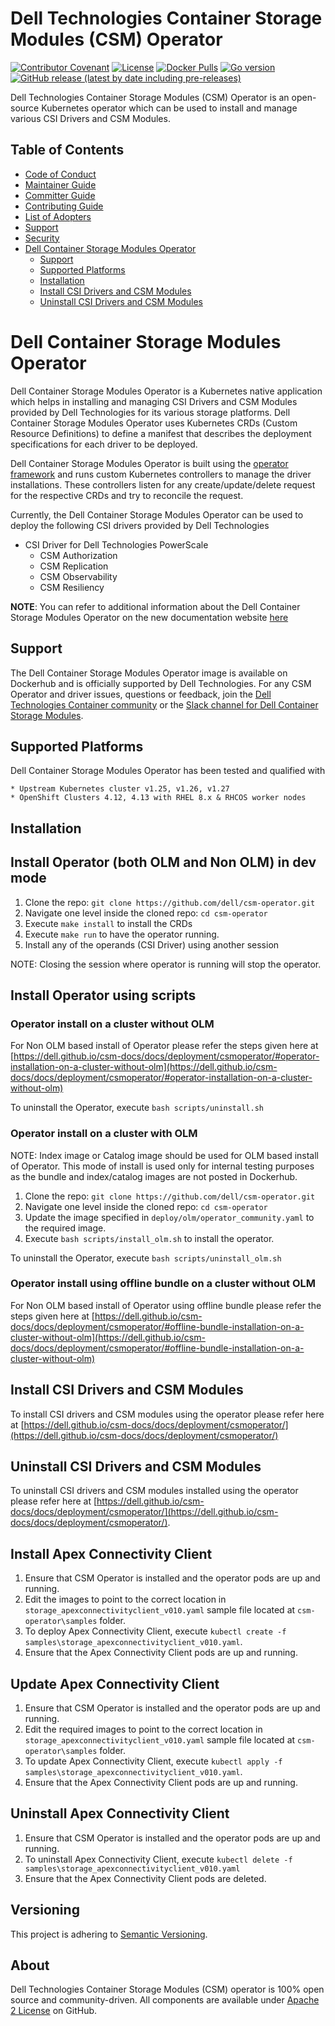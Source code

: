 
<!--
Copyright (c) 2022 - 2023 Dell Inc., or its subsidiaries. All Rights Reserved.

Licensed under the Apache License, Version 2.0 (the "License");
you may not use this file except in compliance with the License.
You may obtain a copy of the License at

    http://www.apache.org/licenses/LICENSE-2.0
-->

# Dell Technologies Container Storage Modules (CSM) Operator
[![Contributor Covenant](https://img.shields.io/badge/Contributor%20Covenant-v2.0%20adopted-ff69b4.svg)](https://github.com/dell/csm/blob/main/docs/CODE_OF_CONDUCT.md)
[![License](https://img.shields.io/github/license/dell/csm-operator)](LICENSE)
[![Docker Pulls](https://img.shields.io/docker/pulls/dellemc/dell-csm-operator)](https://hub.docker.com/r/dellemc/dell-csm-operator)
[![Go version](https://img.shields.io/github/go-mod/go-version/dell/csm-operator)](go.mod)
[![GitHub release (latest by date including pre-releases)](https://img.shields.io/github/v/release/dell/csm-operator?include_prereleases&label=latest&style=flat-square)](https://github.com/dell/csm-operator/releases/latest)

Dell Technologies Container Storage Modules (CSM) Operator is an open-source Kubernetes operator which can be used to install and manage various CSI Drivers and CSM Modules.

## Table of Contents

* [Code of Conduct](./docs/CODE_OF_CONDUCT.md)
* [Maintainer Guide](./docs/MAINTAINER_GUIDE.md)
* [Committer Guide](./docs/COMMITTER_GUIDE.md)
* [Contributing Guide](./docs/CONTRIBUTING.md)
* [List of Adopters](./docs/ADOPTERS.md)
* [Support](./docs/SUPPORT.md)
* [Security](./docs/SECURITY.md)
* [Dell Container Storage Modules Operator](#dell-csm-operator)
  * [Support](#support)
  * [Supported Platforms](#supported-platforms)
  * [Installation](#installation)
  * [Install CSI Drivers and CSM Modules](#install-csi-drivers-and-csm-modules)
  * [Uninstall CSI Drivers and CSM Modules](#uninstall-csi-drivers-and-csm-modules)

# Dell Container Storage Modules Operator
Dell Container Storage Modules Operator is a Kubernetes native application which helps in installing and managing CSI Drivers and CSM Modules provided by Dell Technologies for its various storage platforms. 
Dell Container Storage Modules Operator uses Kubernetes CRDs (Custom Resource Definitions) to define a manifest that describes the deployment specifications for each driver to be deployed.

Dell Container Storage Modules Operator is built using the [operator framework](https://github.com/operator-framework) and runs custom Kubernetes controllers to manage the driver installations. These controllers listen for any create/update/delete request for the respective CRDs and try to reconcile the request.

Currently, the Dell Container Storage Modules Operator can be used to deploy the following CSI drivers provided by Dell Technologies

* CSI Driver for Dell Technologies PowerScale
  * CSM Authorization
  * CSM Replication
  * CSM Observability
  * CSM Resiliency

**NOTE**: You can refer to additional information about the Dell Container Storage Modules Operator on the new documentation website [here](https://dell.github.io/csm-docs/docs/deployment/csmoperator/)

## Support
The Dell Container Storage Modules Operator image is available on Dockerhub and is officially supported by Dell Technologies.
For any CSM Operator and driver issues, questions or feedback, join the [Dell Technologies Container community](https://www.dell.com/community/Containers/bd-p/Containers) or the [Slack channel for Dell Container Storage Modules](https://dellemccsm.slack.com/).

## Supported Platforms
Dell Container Storage Modules Operator has been tested and qualified with 

    * Upstream Kubernetes cluster v1.25, v1.26, v1.27
    * OpenShift Clusters 4.12, 4.13 with RHEL 8.x & RHCOS worker nodes

## Installation

## Install Operator (both OLM and Non OLM) in dev mode
  1. Clone the repo: `git clone https://github.com/dell/csm-operator.git` 
  2. Navigate one level inside the cloned repo: `cd csm-operator`
  3. Execute `make install` to install the CRDs
  4. Execute `make run` to have the operator running.
  5. Install any of the operands (CSI Driver) using another session 

NOTE: Closing the session where operator is running will stop the operator.

## Install Operator using scripts

### Operator install on a cluster without OLM 
For Non OLM based install of Operator please refer the steps given here at [https://dell.github.io/csm-docs/docs/deployment/csmoperator/#operator-installation-on-a-cluster-without-olm](https://dell.github.io/csm-docs/docs/deployment/csmoperator/#operator-installation-on-a-cluster-without-olm)
 
To uninstall the Operator, execute `bash scripts/uninstall.sh`

### Operator install on a cluster with OLM 
  NOTE: Index image or Catalog image should be used for OLM based install of Operator. This mode of install is used only for internal testing purposes as the bundle and index/catalog images are not posted in Dockerhub. 
  1. Clone the repo: `git clone https://github.com/dell/csm-operator.git` 
  2. Navigate one level inside the cloned repo: `cd csm-operator`
  3. Update the image specified in `deploy/olm/operator_community.yaml` to the required image.
  4. Execute `bash scripts/install_olm.sh` to install the operator.
 
  To uninstall the Operator, execute `bash scripts/uninstall_olm.sh`

### Operator install using offline bundle on a cluster without OLM
For Non OLM based install of Operator using offline bundle please refer the steps given here at [https://dell.github.io/csm-docs/docs/deployment/csmoperator/#offline-bundle-installation-on-a-cluster-without-olm](https://dell.github.io/csm-docs/docs/deployment/csmoperator/#offline-bundle-installation-on-a-cluster-without-olm)


## Install CSI Drivers and CSM Modules
To install CSI drivers and CSM modules using the operator please refer here at [https://dell.github.io/csm-docs/docs/deployment/csmoperator/](https://dell.github.io/csm-docs/docs/deployment/csmoperator/)

## Uninstall CSI Drivers and CSM Modules
To uninstall CSI drivers and CSM modules installed using the operator please refer here at [https://dell.github.io/csm-docs/docs/deployment/csmoperator/](https://dell.github.io/csm-docs/docs/deployment/csmoperator/).

## Install Apex Connectivity Client
  1. Ensure that CSM Operator is installed and the operator pods are up and running.
  2. Edit the images to point to the correct location in `storage_apexconnectivityclient_v010.yaml` sample file located at `csm-operator\samples` folder.
  3. To deploy Apex Connectivity Client, execute `kubectl create -f samples\storage_apexconnectivityclient_v010.yaml`.
  4. Ensure that the Apex Connectivity Client pods are up and running.

## Update Apex Connectivity Client
  1. Ensure that CSM Operator is installed and the operator pods are up and running.
  2. Edit the required images to point to the correct location in `storage_apexconnectivityclient_v010.yaml` sample file located at `csm-operator\samples` folder.
  3. To update Apex Connectivity Client, execute `kubectl apply -f samples\storage_apexconnectivityclient_v010.yaml`.
  4. Ensure that the Apex Connectivity Client pods are up and running.

## Uninstall Apex Connectivity Client
  1. Ensure that CSM Operator is installed and the operator pods are up and running.
  3. To uninstall Apex Connectivity Client, execute `kubectl delete -f samples\storage_apexconnectivityclient_v010.yaml`
  4. Ensure that the Apex Connectivity Client pods are deleted. 

## Versioning

This project is adhering to [Semantic Versioning](https://semver.org/).

## About

Dell Technologies Container Storage Modules (CSM) operator is 100% open source and community-driven. All components are available
under [Apache 2 License](https://www.apache.org/licenses/LICENSE-2.0.html) on
GitHub.
